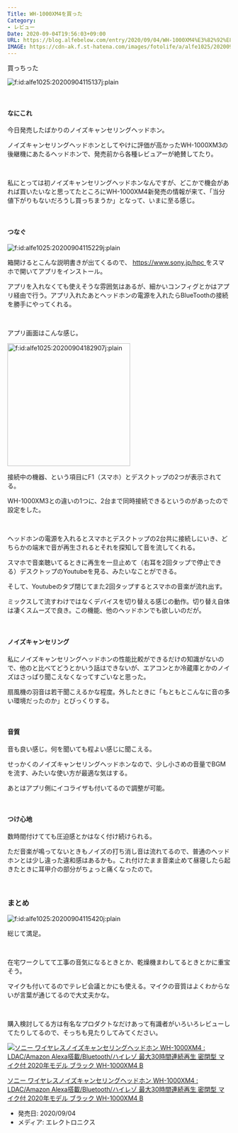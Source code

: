 ```yaml
---
Title: WH-1000XM4を買った
Category:
- レビュー
Date: 2020-09-04T19:56:03+09:00
URL: https://blog.alfebelow.com/entry/2020/09/04/WH-1000XM4%E3%82%92%E8%B2%B7%E3%81%A3%E3%81%9F
IMAGE: https://cdn-ak.f.st-hatena.com/images/fotolife/a/alfe1025/20200904/20200904115420.jpg
---
```


<p>買っちった</p>
<p><img src="https://cdn-ak.f.st-hatena.com/images/fotolife/a/alfe1025/20200904/20200904115137.jpg" alt="f:id:alfe1025:20200904115137j:plain" title="f:id:alfe1025:20200904115137j:plain" class="hatena-fotolife" itemprop="image" /></p>
<p> </p>
<h4>なにこれ</h4>
<p>今日発売したばかりのノイズキャンセリングヘッドホン。</p>
<p>ノイズキャンセリングヘッドホンとしてやけに評価が高かったWH-1000XM3の後継機にあたるヘッドホンで、発売前から各種レビュアーが絶賛してたり。</p>
<p> </p>
<p>私にとっては初ノイズキャンセリングヘッドホンなんですが、どこかで機会があれば買いたいなと思ってたところにWH-1000XM4新発売の情報が来て、「当分値下がりもないだろうし買っちまうか」となって、いまに至る感じ。</p>
<p> </p>
<h4>つなぐ</h4>
<p><img src="https://cdn-ak.f.st-hatena.com/images/fotolife/a/alfe1025/20200904/20200904115229.jpg" alt="f:id:alfe1025:20200904115229j:plain" title="f:id:alfe1025:20200904115229j:plain" class="hatena-fotolife" itemprop="image" /></p>
<p>箱開けるとこんな説明書きが出てくるので、 <a href="https://www.sony.jp/hpc">https://www.sony.jp/hpc </a>をスマホで開いてアプリをインストール。</p>
<p>アプリを入れなくても使えそうな雰囲気はあるが、細かいコンフィグとかはアプリ経由で行う。アプリ入れたあとヘッドホンの電源を入れたらBlueToothの接続を勝手にやってくれる。</p>
<p> </p>
<p>アプリ画面はこんな感じ。</p>
<p><img src="https://cdn-ak.f.st-hatena.com/images/fotolife/a/alfe1025/20200904/20200904182907.jpg" alt="f:id:alfe1025:20200904182907j:plain" title="f:id:alfe1025:20200904182907j:plain" class="hatena-fotolife" itemprop="image" width="277" /></p>
<p>接続中の機器、という項目にF1（スマホ）とデスクトップの2つが表示されてる。</p>
<p>WH-1000XM3との違いの1つに、2台まで同時接続できるというのがあったので設定をした。</p>
<p> </p>
<p>ヘッドホンの電源を入れるとスマホとデスクトップの2台共に接続しにいき、どちらかの端末で音が再生されるとそれを探知して音を流してくれる。</p>
<p>スマホで音楽聴いてるときに再生を一旦止めて（右耳を2回タップで停止できる）デスクトップのYoutubeを見る、みたいなことができる。</p>
<p>そして、Youtubeのタブ閉じてまた2回タップするとスマホの音楽が流れ出す。</p>
<p>ミックスして流すわけではなくデバイスを切り替える感じの動作。切り替え自体は凄くスムーズで良き。この機能、他のヘッドホンでも欲しいのだが。</p>
<p> </p>
<h4>ノイズキャンセリング</h4>
<p>私にノイズキャンセリングヘッドホンの性能比較ができるだけの知識がないので、他のと比べてどうとかいう話はできないが、エアコンとか冷蔵庫とかのノイズはさっぱり聞こえなくなってすごいなと思った。</p>
<p>扇風機の羽音は若干聞こえるかな程度。外したときに「もともとこんなに音の多い環境だったのか」とびっくりする。</p>
<p> </p>
<h4>音質</h4>
<p>音も良い感じ。何を聞いても程よい感じに聞こえる。</p>
<p>せっかくのノイズキャンセリングヘッドホンなので、少し小さめの音量でBGMを流す、みたいな使い方が最適な気はする。</p>
<p>あとはアプリ側にイコライザも付いてるので調整が可能。</p>
<p> </p>
<h4>つけ心地</h4>
<p>数時間付けてても圧迫感とかはなく付け続けられる。</p>
<p>ただ音楽が鳴ってないときもノイズの打ち消し音は流れてるので、普通のヘッドホンとは少し違った違和感はあるかも。これ付けたまま音楽止めて昼寝したら起きたときに耳甲介の部分がちょっと痛くなったので。</p>
<p> </p>

### まとめ

<p><img src="https://cdn-ak.f.st-hatena.com/images/fotolife/a/alfe1025/20200904/20200904115420.jpg" alt="f:id:alfe1025:20200904115420j:plain" title="f:id:alfe1025:20200904115420j:plain" class="hatena-fotolife" itemprop="image" /></p>
<p>総じて満足。</p>
<p> </p>
<p>在宅ワークしてて工事の音気になるときとか、乾燥機まわしてるときとかに重宝そう。</p>
<p>マイクも付いてるのでテレビ会議とかにも使える。マイクの音質はよくわからないが言葉が通じてるので大丈夫かな。</p>
<p> </p>
<p>購入検討してる方は有名なプロダクトなだけあって有識者がいろいろレビューしてたりしてるので、そっちも見たりしてみてください。</p>
<div class="freezed">
<div class="hatena-asin-detail"><a href="https://www.amazon.co.jp/exec/obidos/ASIN/B08F2866Q3/ab1025-22/"><img src="https://m.media-amazon.com/images/I/31qzh8sNOZL._SL160_.jpg" class="hatena-asin-detail-image" alt="ソニー ワイヤレスノイズキャンセリングヘッドホン WH-1000XM4 : LDAC/Amazon Alexa搭載/Bluetooth/ハイレゾ 最大30時間連続再生 密閉型 マイク付 2020年モデル ブラック WH-1000XM4 B" title="ソニー ワイヤレスノイズキャンセリングヘッドホン WH-1000XM4 : LDAC/Amazon Alexa搭載/Bluetooth/ハイレゾ 最大30時間連続再生 密閉型 マイク付 2020年モデル ブラック WH-1000XM4 B" /></a>
<div class="hatena-asin-detail-info">
<p class="hatena-asin-detail-title"><a href="https://www.amazon.co.jp/exec/obidos/ASIN/B08F2866Q3/ab1025-22/">ソニー ワイヤレスノイズキャンセリングヘッドホン WH-1000XM4 : LDAC/Amazon Alexa搭載/Bluetooth/ハイレゾ 最大30時間連続再生 密閉型 マイク付 2020年モデル ブラック WH-1000XM4 B</a></p>
<ul>
<li><span class="hatena-asin-detail-label">発売日:</span> 2020/09/04</li>
<li><span class="hatena-asin-detail-label">メディア:</span> エレクトロニクス</li>
</ul>
</div>
<div class="hatena-asin-detail-foot"> </div>
</div>
</div>
<p> </p>
